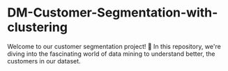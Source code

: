 # DM-Customer-Segmentation-with-clustering
Welcome to our customer segmentation project! 🚀 In this repository, we're diving into the fascinating world of data mining to understand better, the customers in our dataset.
